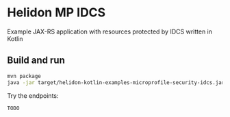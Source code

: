 # Helidon MP IDCS 

Example JAX-RS application with resources protected by IDCS written in Kotlin

## Build and run

```bash
mvn package
java -jar target/helidon-kotlin-examples-microprofile-security-idcs.jar
```

Try the endpoints:

```
TODO
```

